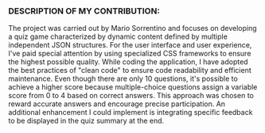 ### DESCRIPTION OF MY CONTRIBUTION:
The project was carried out by Mario Sorrentino and focuses on developing a quiz game characterized by dynamic content defined by multiple independent JSON structures.
For the user interface and user experience, I've paid special attention by using specialized CSS frameworks to ensure the highest possible quality.
While coding the application, I have adopted the best practices of "clean code" to ensure code readability and efficient maintenance.
Even though there are only 10 questions, it's possible to achieve a higher score because multiple-choice questions assign a variable score from 0 to 4 based on correct answers. This approach was chosen to reward accurate answers and encourage precise participation.
An additional enhancement I could implement is integrating specific feedback to be displayed in the quiz summary at the end. 
